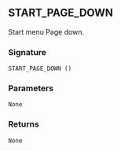 ## START\_PAGE\_DOWN

Start menu Page down.


### Signature

`START_PAGE_DOWN ()`


### Parameters

`None`


### Returns

`None`

